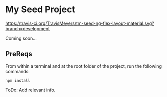 # My Seed Project

https://travis-ci.org/TravisMeyers/tm-seed-ng-flex-layout-material.svg?branch=development

Coming soon...

## PreReqs

From within a terminal and at the root folder of the project, run the following commands:

`npm install`

ToDo: Add relevant info.
